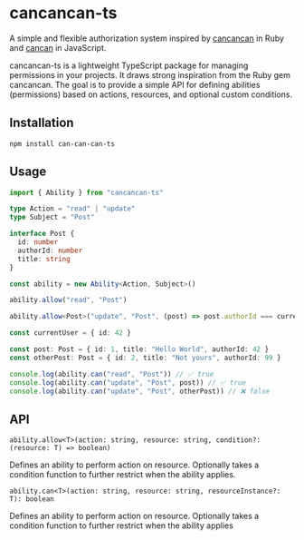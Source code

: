 # cancancan-ts

A simple and flexible authorization system inspired by [cancancan](https://github.com/CanCanCommunity/cancancan) in Ruby and [cancan](https://github.com/vadimdemedes/cancan) in JavaScript.

cancancan-ts is a lightweight TypeScript package for managing permissions in your projects. It draws strong inspiration from the Ruby gem cancancan. The goal is to provide a simple API for defining abilities (permissions) based on actions, resources, and optional custom conditions.

## Installation

`npm install can-can-can-ts`

## Usage

```ts
import { Ability } from "cancancan-ts"

type Action = "read" | "update"
type Subject = "Post"

interface Post {
  id: number
  authorId: number
  title: string
}

const ability = new Ability<Action, Subject>()

ability.allow("read", "Post")

ability.allow<Post>("update", "Post", (post) => post.authorId === currentUser.id)

const currentUser = { id: 42 }

const post: Post = { id: 1, title: "Hello World", authorId: 42 }
const otherPost: Post = { id: 2, title: "Not yours", authorId: 99 }

console.log(ability.can("read", "Post")) // ✅ true
console.log(ability.can("update", "Post", post)) // ✅ true
console.log(ability.can("update", "Post", otherPost)) // ❌ false
```

## API

`ability.allow<T>(action: string, resource: string, condition?: (resource: T) => boolean)`

Defines an ability to perform action on resource. Optionally takes a condition function to further restrict when the ability applies.

`ability.can<T>(action: string, resource: string, resourceInstance?: T): boolean`

Defines an ability to perform action on resource. Optionally takes a condition function to further restrict when the ability applies
